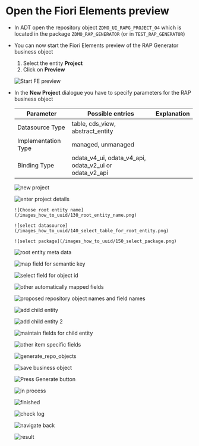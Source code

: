 
# Open the Fiori Elements preview

- In ADT open the repository object `ZDMO_UI_RAPG_PROJECT_O4` which is located in the package `ZDMO_RAP_GENERATOR` (or in `TEST_RAP_GENERATOR`)  

- You can now start the Fiori Elements preview of the RAP Generator business object
  
  1. Select the entity **Project**  
  2. Click on **Preview**   

   ![Start FE preview](/images_how_to_uuid/100_start_FE_preview.png)  

- In the **New Project** dialogue you have to specify parameters for the RAP business object 
   
  | Parameter    | Possible entries    | Explanation |
  |--------------|-----------|------------|
  | Datasource Type | table, cds_view, abstract_entity      |         |
  | Implementation Type | managed, unmanaged  |       |  
  | Binding Type  | odata_v4_ui, odata_v4_api, odata_v2_ui or odata_v2_api |   |
  
  
  

   ![new project](/images_how_to_uuid/110_new_project.png)   


   ![enter project details](/images_how_to_uuid/120_the_new_project_dialog.png)  

      ![Choose root entity name](/images_how_to_uuid/130_root_entity_name.png)   

      ![select datasource](/images_how_to_uuid/140_select_table_for_root_entity.png)  

      ![select package](/images_how_to_uuid/150_select_package.png)  


    ![root entity meta data](/images_how_to_uuid/200_select_root_entity_definition.png)   


    ![map field for semantic key](/images_how_to_uuid/300_map_field_for_object_id.png)   


    ![select field for object id](/images_how_to_uuid/310_select_object_id_field.png)   

    ![other automatically mapped fields](/images_how_to_uuid/320_show_other_mapped_fields.png)   

    ![proposed repository object names and field names](/images_how_to_uuid/330_show_proposed_repo_obj_names_and_field_names.png)   

    ![add child entity](/images_how_to_uuid/400_add_child_entity.png)   

    ![add child entity 2](/images_how_to_uuid/500_add_child_entity.png)   

    ![maintain fields for child entity](/images_how_to_uuid/530_maintain_fields_for_child.png)   

    ![other item specific fields](/images_how_to_uuid/540_rest_of_item_specifc_settings.png)   

    ![generate_repo_objects](/images_how_to_uuid/550_generate_repo_objects.png)  

    ![save business object](/images_how_to_uuid/600_create_save_bo.png)

    ![Press Generate button](/images_how_to_uuid/600_generate_objects.png)  

    ![in process](/images_how_to_uuid/610_in_process.png)   

     
    ![finished](/images_how_to_uuid/620_finished.png)


    ![check log](/images_how_to_uuid/650_check_log.png)  


    ![navigate back](/images_how_to_uuid/700_navigate_back_1.png)

    ![result](/images_how_to_uuid/800%20Result.png)









